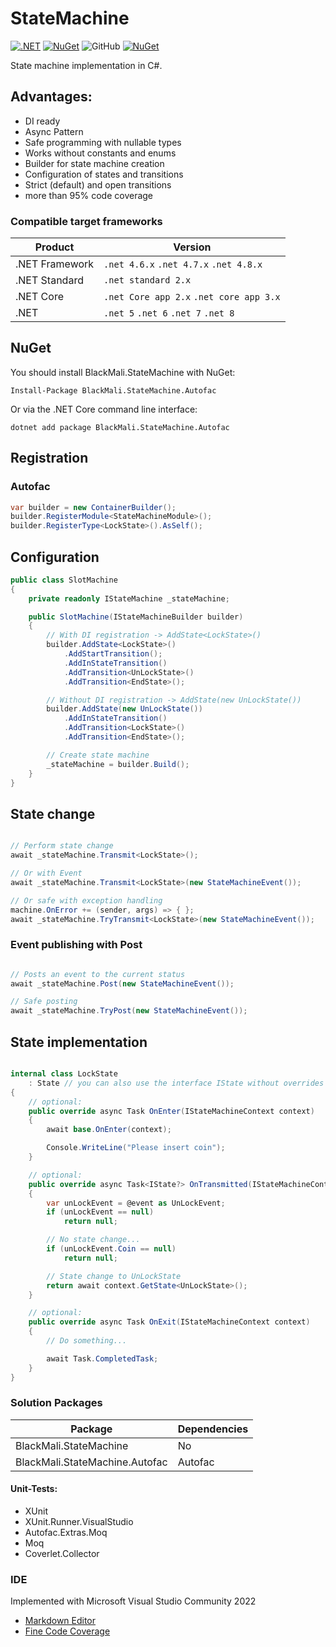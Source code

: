 # StateMachine

[![.NET](https://github.com/blackmali/StateMachine/actions/workflows/ci.yml/badge.svg)](https://github.com/blackmali/StateMachine/actions/workflows/ci.yml)
[![NuGet](https://img.shields.io/nuget/vpre/BlackMali.StateMachine.svg)](https://www.nuget.org/packages/BlackMali.StateMachine)
![GitHub](https://img.shields.io/github/license/blackmali/statemachine)
[![NuGet](https://img.shields.io/nuget/dt/BlackMali.StateMachine.svg)](https://www.nuget.org/packages/BlackMali.StateMachine) 

State machine implementation in C#.

## Advantages:
- DI ready
- Async Pattern
- Safe programming with nullable types
- Works without constants and enums
- Builder for state machine creation
- Configuration of states and transitions
- Strict (default) and open transitions
- more than 95% code coverage

### Compatible target frameworks

|	Product		|				Version						|
|---------------|-------------------------------------------|
|.NET Framework	| `.net 4.6.x` `.net 4.7.x` `.net 4.8.x`	|
|.NET Standard	| `.net standard 2.x`						|
|.NET Core		| `.net Core app 2.x` `.net core app 3.x`	|
|.NET			| `.net 5` `.net 6` `.net 7` `.net 8`		|

## NuGet

You should install BlackMali.StateMachine with NuGet:
	
	Install-Package BlackMali.StateMachine.Autofac

Or via the .NET Core command line interface:

	dotnet add package BlackMali.StateMachine.Autofac

## Registration
### Autofac
```csharp
var builder = new ContainerBuilder();
builder.RegisterModule<StateMachineModule>();
builder.RegisterType<LockState>().AsSelf();
```

## Configuration

```csharp
public class SlotMachine
{
	private readonly IStateMachine _stateMachine;

	public SlotMachine(IStateMachineBuilder builder)
	{
		// With DI registration -> AddState<LockState>()
		builder.AddState<LockState>()
			.AddStartTransition();
			.AddInStateTransition()
			.AddTransition<UnLockState>()
			.AddTransition<EndState>();

		// Without DI registration -> AddState(new UnLockState())
		builder.AddState(new UnLockState())
			.AddInStateTransition()
			.AddTransition<LockState>()
			.AddTransition<EndState>();

		// Create state machine
		_stateMachine = builder.Build();
	}
}
```

## State change

```csharp

// Perform state change
await _stateMachine.Transmit<LockState>();

// Or with Event
await _stateMachine.Transmit<LockState>(new StateMachineEvent());

// Or safe with exception handling
machine.OnError += (sender, args) => { };
await _stateMachine.TryTransmit<LockState>(new StateMachineEvent());

```

### Event publishing with Post

```csharp

// Posts an event to the current status
await _stateMachine.Post(new StateMachineEvent());

// Safe posting
await _stateMachine.TryPost(new StateMachineEvent());

```

## State implementation

```csharp

internal class LockState 
	: State // you can also use the interface IState without overrides
{
	// optional:
	public override async Task OnEnter(IStateMachineContext context)
	{
		await base.OnEnter(context);

		Console.WriteLine("Please insert coin");
	}

	// optional:
	public override async Task<IState?> OnTransmitted(IStateMachineContext context, StateMachineEvent @event)
	{
		var unLockEvent = @event as UnLockEvent;
		if (unLockEvent == null)
			return null;

		// No state change...
		if (unLockEvent.Coin == null)
			return null;

		// State change to UnLockState
		return await context.GetState<UnLockState>();
	}

	// optional:
	public override async Task OnExit(IStateMachineContext context)
	{
		// Do something...

		await Task.CompletedTask;
	}
}

```

### Solution Packages

|Package|Dependencies|
|-|-|
|BlackMali.StateMachine|No|
|BlackMali.StateMachine.Autofac|Autofac|

#### Unit-Tests:
- XUnit
- XUnit.Runner.VisualStudio
- Autofac.Extras.Moq
- Moq
- Coverlet.Collector

### IDE
Implemented with Microsoft Visual Studio Community 2022

- [Markdown Editor](https://github.com/MadsKristensen/MarkdownEditor2022)
- [Fine Code Coverage](https://marketplace.visualstudio.com/items?itemName=FortuneNgwenya.FineCodeCoverage)
